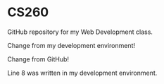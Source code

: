 # CS260
GitHub repository for my Web Development class.

Change from my development environment!

Change from GitHub!

Line 8 was written in my development environment.
